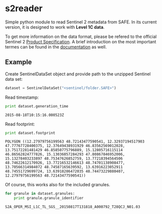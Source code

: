 # s2reader
Simple python module to read Sentinel 2 metadata from SAFE. In its current version, it is designed to work with **Level 1C data**.

To get more information on the data format, please be refered to the official
Sentinel 2 [Product Specification](https://www.google.at/url?sa=t&rct=j&q=&esrc=s&source=web&cd=2&cad=rja&uact=8&sqi=2&ved=0CCQQFjABahUKEwjB_5i834rIAhWDwxQKHRtVDdI&url=https%3A%2F%2Fsentinel.esa.int%2Fdocuments%2F247904%2F349490%2FS2_MSI_Product_Specification.pdf&usg=AFQjCNEI-gxDbhIpFaDPXq1e1NEZNRHoSQ&sig2=aUy9lsNqJlgCF3PLrA1vbQ&bvm=bv.103073922,d.bGQ). A brief introduction on the most important termes can be found in the [documentation](doc/s2_product_spec.md) as well.

## Example

Create SentinelDataSet object and provide path to the unzipped Sentinel data set:

```python
dataset = SentinelDataSet("<sentinel/folder.SAFE>")
```

Read timestamp:
```python
print dataset.generation_time
```
```
2015-08-18T10:15:16.000523Z
```
Read footprint:
```python
print dataset.footprint
```
```
POLYGON ((12.27979756199563 48.72143477590541, 12.32937194517903 47.77767728400375, 12.37649438931929 46.83562569012028, 13.75172281481429 46.85850775796889, 15.12805716115114 46.86562824777826, 15.13036057284293 47.80867846952006, 15.13278403233897 48.75347626852759, 13.77218394564506 48.74622612170926, 13.77216532146613 48.74701138908477, 13.70566314984072 48.74587165639592, 13.63916223052911 48.74551729699724, 13.63918286472035 48.74473229880407, 12.27979756199563 48.72143477590541))
```

Of course, this works also for the included granules.
```python
for granule in dataset.granules:
    print granule.granule_identifier
```
```
S2A_OPER_MSI_L1C_TL_SGS__20150817T131818_A000792_T28QCJ_N01.03
```
